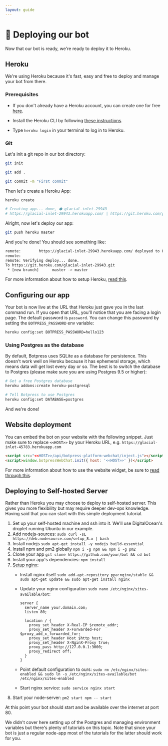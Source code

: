 ```yaml
---
layout: guide
---
```


# 🚀 Deploying our bot

Now that our bot is ready, we're ready to deploy it to Heroku.

## Heroku

We're using Heroku because it's fast, easy and free to deploy and manage your bot from there.

### Prerequisites

- If you don't already have a Heroku account, you can create one for free [here](https://signup.heroku.com).

- Install the Heroku CLI by following [these instructions](https://devcenter.heroku.com/articles/heroku-cli).

- Type `heroku login` in your terminal to log in to Heroku.

### Git

Let's init a git repo in our bot directory:

```bash
git init

git add .

git commit -m "First commit"
```

Then let's create a Heroku App:

```bash
heroku create

# Creating app... done, ⬢ glacial-inlet-29943
# https://glacial-inlet-29943.herokuapp.com/ | https://git.heroku.com/glacial-inlet-29943.git
```

Alright, now let's deploy our app:

```bash
git push heroku master
```

And you're done! You should see something like:

```bash
remote:        https://glacial-inlet-29943.herokuapp.com/ deployed to Heroku
remote:
remote: Verifying deploy... done.
To https://git.heroku.com/glacial-inlet-29943.git
 * [new branch]      master -> master
```

For more information about how to setup Heroku, [read this](https://devcenter.heroku.com/articles/git).

## Configuring our app

Your bot is now live at the URL that Heroku just gave you in the last command run. If you open that URL, you'll notice that you are facing a login page. The default password is `password`. You can change this password by setting the `BOTPRESS_PASSWORD` env variable:

```bash
heroku config:set BOTPRESS_PASSWORD=hello123
```

### Using Postgres as the database

By default, Botpress uses SQLite as a database for persistence. This doesn't work well on Heroku because it has ephemeral storage, which means data will get lost every day or so. The best is to switch the database to Postgres (please make sure you are using Postgres 9.5 or higher):

```bash
# Get a free Postgres database
heroku addons:create heroku-postgresql

# Tell Botpress to use Postgres
heroku config:set DATABASE=postgres
```

And we're done!

## Website deployment

You can embed the bot on your website with the following snippet. Just make sure to replace `<<HOST>>` by your Heroku URL, e.g. `https://glacial-inlet-45783.herokuapp.com`

```html
<script src="<<HOST>>/api/botpress-platform-webchat/inject.js"></script>
<script>window.botpressWebChat.init({ host: '<<HOST>>' })</script>
```


For more information about how to use the website widget, be sure to [read through this](https://github.com/botpress/botpress/tree/master/packages/channels/botpress-channel-web).

## Deploying to Self-hosted Server

Rather than Heroku you may choose to deploy to self-hosted server. This gives you more flexibility but may require deeper dev-ops knowledge. Having said that you can start with this simple deployment tutorial.

1. Set up your self-hosted machine and ssh into it. We'll use DigitalOcean's droplet running Ubuntu in our example. 
2. Add nodejs-sources: `sudo curl -sL https://deb.nodesource.com/setup_8.x | bash`
3. Install nodejs `sudo apt-get install -y nodejs build-essential`
4. Install npm and pm2 globally `npm i -g npm && npm i -g pm2`
5. Clone your app `git clone https://github.com/your/bot && cd bot`
6. Install your app's dependencies: `npm install`
7. [Setup nginx](https://doesnotscale.com/deploying-node-js-with-pm2-and-nginx/):
    * Install nginx itself `sudo add-apt-repository ppa:nginx/stable && sudo apt-get update && sudo apt-get install nginx`
    * Update your nginx configuration `sudo nano /etc/nginx/sites-available/bot`:

      ```
      server {
        server_name your.domain.com;
        listen 80;
      
        location / {
          proxy_set_header X-Real-IP $remote_addr;
          proxy_set_header X-Forwarded-For $proxy_add_x_forwarded_for;
          proxy_set_header Host $http_host;
          proxy_set_header X-NginX-Proxy true;
          proxy_pass http://127.0.0.1:3000;
          proxy_redirect off;
        }
      }
      ```

    * Point default configuration to ours: `sudo rm /etc/nginx/sites-enabled && sudo ln -s /etc/nginx/sites-available/bot /etc/nginx/sites-enabled`
    * Start nginx service: `sudo service nginx start`
8. Start your node-server: `pm2 start npm -- start`

At this point your bot should start and be available over the internet at port 80.

We didn't cover here setting up of the Postgres and managing environment variables but there's plenty of tutorials on this topic.  Note that since your bot is just a regular node-app most of the tutorials for the latter should work for you.
